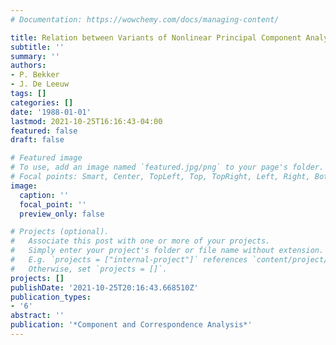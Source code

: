 ```yaml
---
# Documentation: https://wowchemy.com/docs/managing-content/

title: Relation between Variants of Nonlinear Principal Component Analysis
subtitle: ''
summary: ''
authors:
- P. Bekker
- J. De Leeuw
tags: []
categories: []
date: '1988-01-01'
lastmod: 2021-10-25T16:16:43-04:00
featured: false
draft: false

# Featured image
# To use, add an image named `featured.jpg/png` to your page's folder.
# Focal points: Smart, Center, TopLeft, Top, TopRight, Left, Right, BottomLeft, Bottom, BottomRight.
image:
  caption: ''
  focal_point: ''
  preview_only: false

# Projects (optional).
#   Associate this post with one or more of your projects.
#   Simply enter your project's folder or file name without extension.
#   E.g. `projects = ["internal-project"]` references `content/project/deep-learning/index.md`.
#   Otherwise, set `projects = []`.
projects: []
publishDate: '2021-10-25T20:16:43.668510Z'
publication_types:
- '6'
abstract: ''
publication: '*Component and Correspondence Analysis*'
---
```

